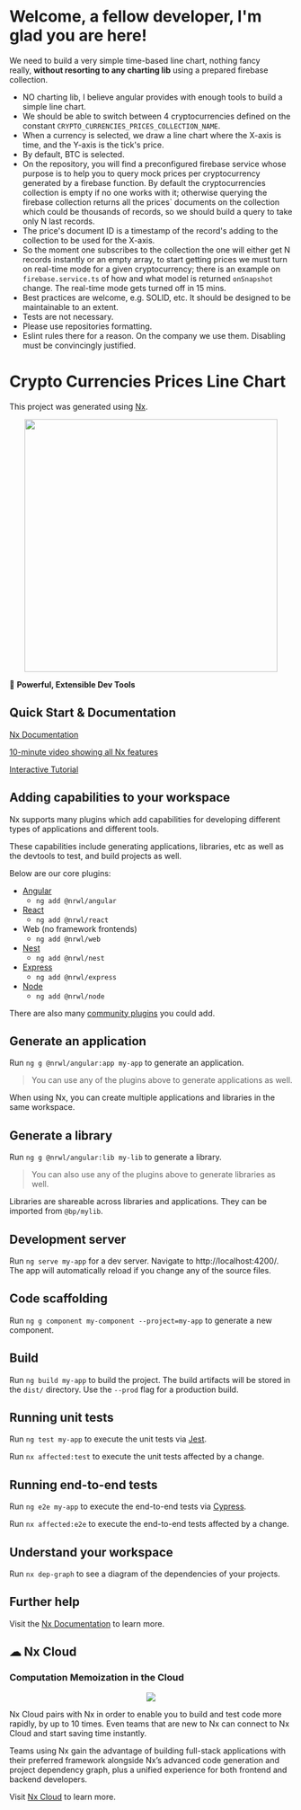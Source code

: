 # Welcome, a fellow developer, I'm glad you are here!

We need to build a very simple time-based line chart, nothing fancy really, **without resorting to any charting lib** using a prepared firebase collection.



-   NO charting lib, I believe angular provides with enough tools to build a simple line chart.
-   We should be able to switch between 4 cryptocurrencies defined on the constant `CRYPTO_CURRENCIES_PRICES_COLLECTION_NAME`.
-   When a currency is selected, we draw a line chart where the X-axis is time, and the Y-axis is the tick's price.
-   By default, BTC is selected.
-   On the repository, you will find a preconfigured firebase service whose purpose is to help you to query mock prices per cryptocurrency generated by a firebase function. By default the cryptocurrencies collection is empty if no one works with it; otherwise querying the firebase collection returns all the prices` documents on the collection which could be thousands of records, so we should build a query to take only N last records.
-   The price's document ID is a timestamp of the record's adding to the collection to be used for the X-axis.
-   So the moment one subscribes to the collection the one will either get N records instantly or an empty array, to start getting prices we must turn on real-time mode for a given cryptocurrency; there is an example on `firebase.service.ts` of how and what model is returned `onSnapshot` change. The real-time mode gets turned off in 15 mins.
-   Best practices are welcome, e.g. SOLID, etc. It should be designed to be maintainable to an extent.
-   Tests are not necessary.
-   Please use repositories formatting.
-   Eslint rules there for a reason. On the company we use them. Disabling must be convincingly justified.








# Crypto Currencies Prices Line Chart

This project was generated using [Nx](https://nx.dev).

<p style="text-align: center;"><img src="https://raw.githubusercontent.com/nrwl/nx/master/images/nx-logo.png" width="450"></p>

🔎 **Powerful, Extensible Dev Tools**

## Quick Start & Documentation

[Nx Documentation](https://nx.dev/angular)

[10-minute video showing all Nx features](https://nx.dev/angular/getting-started/what-is-nx)

[Interactive Tutorial](https://nx.dev/angular/tutorial/01-create-application)

## Adding capabilities to your workspace

Nx supports many plugins which add capabilities for developing different types of applications and different tools.

These capabilities include generating applications, libraries, etc as well as the devtools to test, and build projects as well.

Below are our core plugins:

-   [Angular](https://angular.io)
    -   `ng add @nrwl/angular`
-   [React](https://reactjs.org)
    -   `ng add @nrwl/react`
-   Web (no framework frontends)
    -   `ng add @nrwl/web`
-   [Nest](https://nestjs.com)
    -   `ng add @nrwl/nest`
-   [Express](https://expressjs.com)
    -   `ng add @nrwl/express`
-   [Node](https://nodejs.org)
    -   `ng add @nrwl/node`

There are also many [community plugins](https://nx.dev/nx-community) you could add.

## Generate an application

Run `ng g @nrwl/angular:app my-app` to generate an application.

> You can use any of the plugins above to generate applications as well.

When using Nx, you can create multiple applications and libraries in the same workspace.

## Generate a library

Run `ng g @nrwl/angular:lib my-lib` to generate a library.

> You can also use any of the plugins above to generate libraries as well.

Libraries are shareable across libraries and applications. They can be imported from `@bp/mylib`.

## Development server

Run `ng serve my-app` for a dev server. Navigate to http://localhost:4200/. The app will automatically reload if you change any of the source files.

## Code scaffolding

Run `ng g component my-component --project=my-app` to generate a new component.

## Build

Run `ng build my-app` to build the project. The build artifacts will be stored in the `dist/` directory. Use the `--prod` flag for a production build.

## Running unit tests

Run `ng test my-app` to execute the unit tests via [Jest](https://jestjs.io).

Run `nx affected:test` to execute the unit tests affected by a change.

## Running end-to-end tests

Run `ng e2e my-app` to execute the end-to-end tests via [Cypress](https://www.cypress.io).

Run `nx affected:e2e` to execute the end-to-end tests affected by a change.

## Understand your workspace

Run `nx dep-graph` to see a diagram of the dependencies of your projects.

## Further help

Visit the [Nx Documentation](https://nx.dev/angular) to learn more.

## ☁ Nx Cloud

### Computation Memoization in the Cloud

<p style="text-align: center;"><img src="https://raw.githubusercontent.com/nrwl/nx/master/images/nx-cloud-card.png"></p>

Nx Cloud pairs with Nx in order to enable you to build and test code more rapidly, by up to 10 times. Even teams that are new to Nx can connect to Nx Cloud and start saving time instantly.

Teams using Nx gain the advantage of building full-stack applications with their preferred framework alongside Nx’s advanced code generation and project dependency graph, plus a unified experience for both frontend and backend developers.

Visit [Nx Cloud](https://nx.app/) to learn more.
